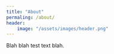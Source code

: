 ```yaml
---
title: "About"
permaling: /about/
header:
    image: "/assets/images/header.png"
---
```


Blah blah test text blah.